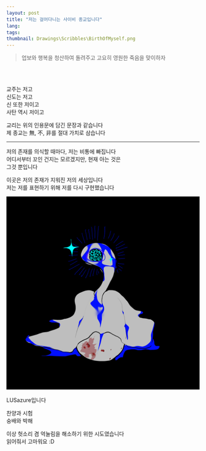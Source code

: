 ```yaml
---
layout: post
title: "저는 걸어다니는 사이비 종교입니다"
lang: 
tags: 
thumbnail: Drawings\Scribbles\BirthOfMyself.png
---
```


> 업보와 행복을 청산하여 돌려주고 고요히 영원한 죽음을 맞이하자

<br><br>

<p class="lus-noticeable-p" style="width: 60%;">
    교주는 저고<br>
    신도는 저고<br>
    신 또한 저이고<br>
    사탄 역시 저이고
</p>

<p class="lus-noticeable-p" style="width: 60%;">
    교리는 위의 인용문에 담긴 문장과 같습니다<br>
    제 종교는 無, 不, 非를 절대 가치로 삼습니다
</p>

<hr>

<p class="lus-noticeable-p" style="width: 60%;">
    저의 존재를 의식할 때마다, 저는 비통에 빠집니다<br>
    어디서부터 꼬인 건지는 모르겠지만, 현재 아는 것은 그것 뿐입니다
</p>

<p class="lus-noticeable-p" style="width: 60%;">
    이곳은 저의 존재가 지워진 저의 세상입니다<br>
    저는 저를 표현하기 위해 저를 다시 구현했습니다
</p>

<img alt="" width="" src="\assets\images\embedded\Drawings\Scribbles\BirthOfMyself.png">

<p class="lus-noticeable-p" style="width: 60%;">
    LUSazure입니다<br>
</p>

<p class="lus-noticeable-p" style="width: 60%">
    찬양과 시험<br>
    숭배와 박해
</p>

이상 헛소리 겸 억눌림을 해소하기 위한 시도였습니다<br>
읽어줘서 고마워요 :D